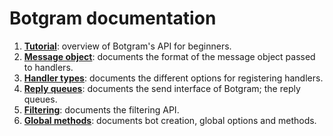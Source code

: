 # Botgram documentation

 1. **[Tutorial](tutorial.md)**: overview of Botgram's API for beginners.
 2. **[Message object](message.md)**: documents the format of the message object passed to handlers.
 3. **[Handler types](handlers.md)**: documents the different options for registering handlers.
 4. **[Reply queues](reply.md)**: documents the send interface of Botgram; the reply queues.
 5. **[Filtering](filtering.md)**: documents the filtering API.
 6. **[Global methods](global.md)**: documents bot creation, global options and methods.
